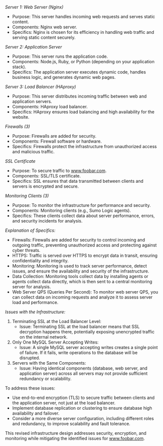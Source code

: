 *Server 1: Web Server (Nginx)*
- Purpose: This server handles incoming web requests and serves static content.
- Components: Nginx web server.
- Specifics: Nginx is chosen for its efficiency in handling web traffic and serving static content securely.

*Server 2: Application Server*
- Purpose: This server runs the application code.
- Components: Node.js, Ruby, or Python (depending on your application stack).
- Specifics: The application server executes dynamic code, handles business logic, and generates dynamic web pages.

*Server 3: Load Balancer (HAproxy)*
- Purpose: This server distributes incoming traffic between web and application servers.
- Components: HAproxy load balancer.
- Specifics: HAproxy ensures load balancing and high availability for the website.

*Firewalls (3)*
- Purpose: Firewalls are added for security.
- Components: Firewall software or hardware.
- Specifics: Firewalls protect the infrastructure from unauthorized access and malicious traffic.

*SSL Certificate*
- Purpose: To secure traffic to www.foobar.com.
- Components: SSL/TLS certificate.
- Specifics: SSL ensures that data transmitted between clients and servers is encrypted and secure.

*Monitoring Clients (3)*
- Purpose: To monitor the infrastructure for performance and security.
- Components: Monitoring clients (e.g., Sumo Logic agents).
- Specifics: These clients collect data about server performance, errors, and security incidents for analysis.

*Explanation of Specifics:*
- Firewalls: Firewalls are added for security to control incoming and outgoing traffic, preventing unauthorized access and protecting against cyber threats.
- HTTPS: Traffic is served over HTTPS to encrypt data in transit, ensuring confidentiality and integrity.
- Monitoring: Monitoring is used to track server performance, detect issues, and ensure the availability and security of the infrastructure.
- Data Collection: Monitoring tools collect data by installing agents or agents collect data directly, which is then sent to a central monitoring server for analysis.
- Web Server QPS (Queries Per Second): To monitor web server QPS, you can collect data on incoming requests and analyze it to assess server load and performance.

*Issues with the Infrastructure:*
1. Terminating SSL at the Load Balancer Level:
   - Issue: Terminating SSL at the load balancer means that SSL decryption happens there, potentially exposing unencrypted traffic on the internal network.
2. Only One MySQL Server Accepting Writes:
   - Issue: A single MySQL server accepting writes creates a single point of failure. If it fails, write operations to the database will be disrupted.
3. Servers with the Same Components:
   - Issue: Having identical components (database, web server, and application server) across all servers may not provide sufficient redundancy or scalability.

To address these issues:
- Use end-to-end encryption (TLS) to secure traffic between clients and the application server, not just at the load balancer.
- Implement database replication or clustering to ensure database high availability and failover.
- Consider a more diverse server configuration, including different roles and redundancy, to improve scalability and fault tolerance.

This revised infrastructure design addresses security, encryption, and monitoring while mitigating the identified issues for www.foobar.com.
